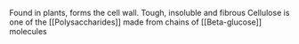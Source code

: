 Found in plants, forms the cell wall. Tough, insoluble and fibrous
Cellulose is one of the [[Polysaccharides]] made from chains of [[Beta-glucose]] molecules
